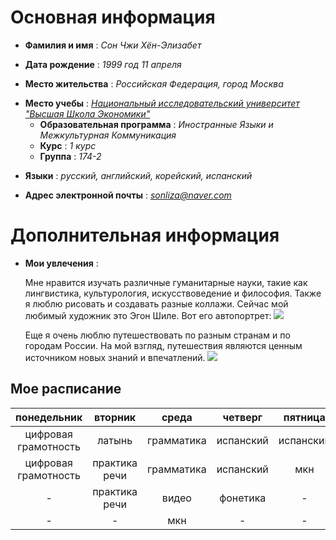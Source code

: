 # **Основная информация**
+ **Фамилия и имя** : _Сон Чжи Хён-Элизабет_
- **Дата рождение** : _1999 год 11 апреля_
+ **Место жительства** : _Российская Федерация, город Москва_
- **Место учебы** : [_Национальный исследовательский университет "Высшая Школа Экономики"_](https://www.hse.ru)
   + **Образовательная программа** : _Иностранные Языки и Межкультурная Коммуникация_
   - **Курс** : _1 курс_
   + **Группа** : _174-2_
+ **Языки** : _русский, английский, корейский, испанский_
- **Адрес электронной почты** : _<sonliza@naver.com>_

# **Дополнительная информация**
+ **Мои увлечения** :

  Мне нравится изучать различные гуманитарные науки, такие как лингвистика, культурология, искусствоведение и философия.
  Также я люблю рисовать и создавать разные коллажи. Сейчас мой любимый художник это Эгон Шиле. Вот его автопортрет:
  ![](http://rupo.ru/i/msg_i/5167/01.jpg)

  Еще я очень люблю путешествовать по разным странам и по городам России. На мой взгляд, путешествия являются ценным     источником новых знаний и впечатлений.
![](https://i.pinimg.com/736x/87/3e/94/873e942674c48187197185a6d8dbe486--meeting-planner-san-luis.jpg)

## **Мое расписание**
понедельник|вторник|среда|четверг|пятница
:---:|:---:|:---:|:---:|:---:
цифровая грамотность|латынь|грамматика|испанский|испанский
цифровая грамотность|практика речи|грамматика|испанский|мкн
-|практика речи|видео|фонетика|-
-|-|мкн|-|-
